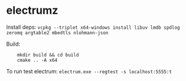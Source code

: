 # electrumz

Install deps:
`vcpkg --triplet x64-windows install libuv lmdb spdlog zeromq argtable2 mbedtls nlohmann-json`

Build:
```
	mkdir build && cd build
	cmake .. -A x64
```

To run test electrum: 
`electrum.exe --regtest -s localhost:5555:t`